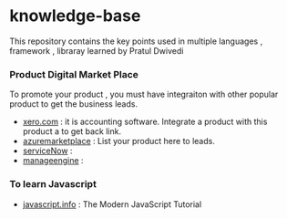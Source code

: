 # knowledge-base

This repository contains the key points used in multiple languages , framework , libraray learned by Pratul Dwivedi

### Product Digital Market Place
To promote your product , you must have integraiton with other popular product to get the business leads.
  - [xero.com](https://www.xero.com) : it is accounting software. Integrate a product with this product a to get back link.
  - [azuremarketplace](https://azuremarketplace.microsoft.com) : List your product here to leads.
  - [serviceNow](https://www.servicenow.com) : 
  - [manageengine](https://www.manageengine.com) :


### To learn Javascript
- [javascript.info](https://javascript.info) : The Modern JavaScript Tutorial
